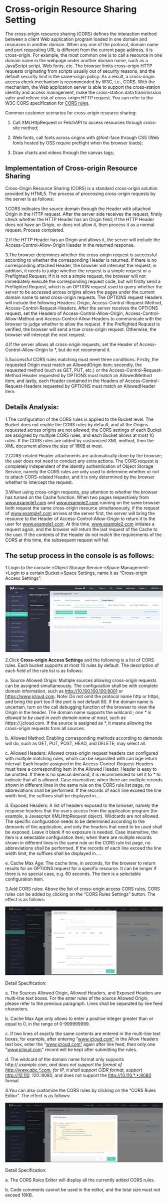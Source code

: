 # Cross-origin Resource Sharing Setting

The cross-origin resource sharing (CORS) defines the interaction method between a client Web application program loaded in one domain and resources in another domain. When any one of the protocol, domain name and port requesting URL is different from the current page address, it is cross-origin. For example, the most common one is to call a resource in one domain name in the webpage under another domain name, such as a JavaScript script, Web fonts, etc. The browser limits cross-origin HTTP requests originating from scripts usually out of security reasons, and the default security limit is the same-origin policy. As a result, a cross-origin access check mechanism is recommended by W3C, i.e., CORS. With the mechanism, the Web application server is able to support the cross-station identity and access management, make the cross-station data transmission safer and relieve risk of cross-origin HTTP request. You can refer to the W3C CORS specification for [CORS rules](https://www.w3.org/TR/cors/).

Common customer scenarios for cross-origin resource sharing:

1. Call XMLHttpRequest or FetchAPI to access resources through cross-site method;

2. Web fonts, call fonts across origins with @font-face through CSS (Web fonts hosted by OSS require preflight when the browser loads);

3. Draw charts and videos through the canvas tags;

## Implementation of Cross-origin Resource Sharing

Cross-Origin Resource Sharing (CORS) is a standard cross-origin solution provided by HTML5. The process of processing cross-origin requests by the server is as follows:

1.CORS indicates the source domain through the Header with attached Origin in the HTTP request. After the server side receives the request, firstly check whether the HTTP Header has an Origin field; if the HTTP Header does not have an Origin, or does not allow it, then process it as a normal request. Process completed.

2.If the HTTP Header has an Origin and allows it, the server will include the Access-Control-Allow-Origin Header in the returned response.

3.The browser determines whether the cross-origin request is successful according to whether the corresponding Header is returned. If there is no corresponding attached Header, the browser will intercept the request; in addition, it needs to judge whether the request is a simple request or a Preflighted Request; if it is not a simple request, the browser will not immediately execute the corresponding request code, but will firstly send a Preflighted Request, which is an OPTION request used to query whether the server to be accessed across origins allows the pages under the current domain name to send cross-origin requests. The OPTIONS request Headers will include the following Headers: Origin, Access-Control-Request-Method, Access-Control-Request-Headers. After the server receives the OPTIONS request, set the Headers of Access-Control-Allow-Origin, Access-Control-Allow-Method and Access-Control-Allow-Headers to communicate with the browser to judge whether to allow the request. If the Preflighted Request is verified, the browser will send a true cross-origin request. Otherwise, the browser will intercept the next request.

4.If the server allows all cross-origin requests, set the Header of Access-Control-Allow-Origin to *, but do not recommend it.

5.Successful CORS rules matching must meet three conditions. Firstly, the requested Origin must match an AllowedOrigin item; secondly, the requested method (such as GET, PUT, etc.) or the Access-Control-Request-Method Header requested by OPTIONS must match an AllowedMethod item; and lastly, each Header contained in the Headers of Access-Control-Request-Headers requested by OPTIONS must match an AllowedHeader item.

## Details Analysis:

1.The configuration of the CORS rules is applied to the Bucket level. The Bucket does not enable the CORS rules by default, and all the Origins requested across origins are not allowed; the CORS settings of each Bucket are assigned by multiple CORS rules, and each Bucket allows at most 10 rules. If the CORS rules are added by customized XML method, then the XML document allows the size of 16KB at most.

2.CORS-related Header attachments are automatically done by the browser; the user does not need to conduct any extra actions. The CORS request is completely independent of the identity authentication of Object Storage Service, namely the CORS rules are only used to determine whether or not to attach CORS-related Header, and it is only determined by the browser whether to intercept the request.

3.When using cross-origin requests, pay attention to whether the browser has turned on the Cache function. When two pages respectively from www.example1.com and www.example2.com running on the same browser both request the same cross-origin resource simultaneously, if the request of www.example1.com arrives at the server first, the server will bring the resource to the Header of Access-Control-Allow-Origin to return it to the user for www.example1.com. At this time, www.example2.com initiates a request again, and the browser will return the last request of the Cache to the user. If the contents of the Header do not match the requirements of the CORS at this time, the subsequent request will fail.

## The setup process in the console is as follows:

1.Login to the console->Object Storage Service->Space Management->Login to a certain Bucket->Space Settings, name it as “Cross-origin Access Settings”:

![跨域访问设置](../../../../../image/Object-Storage-Service/OSS-037.png)

2.Click **Cross-origin Access Settings** and the following is a list of CORS rules. Each bucket supports at most 10 rules by default. The description of each field of the rule list is as follows:

a. Source Allowed Origin: Multiple sources allowing cross-origin requests can be assigned simultaneously. The configuration shall be with complete domain information, such as http://10.100.100.100:8001 or https://www.jcloud.com. Note: Do not omit the protocol name http or https, and bring the port too if the port is not default 80. If the domain name is uncertain, turn on the call debugging function of the browser to view the Origin in the header. The domain name supports the wildcard *; one * is allowed to be used in each domain name at most, such as https://*.jcloud.com. If the source is assigned as *, it means allowing the cross-origin requests from all sources.

b. Allowed Method: Enabling corresponding methods according to demands will do, such as GET, PUT, POST, HEAD, and DELETE; may select all.

c. Allowed Headers: Allowed cross-origin request headers can configured with multiple matching rules, which can be separated with carriage return interval. Each header assigned in the Access-Control-Request-Headers must have a corresponding item in the Allowed Header. Header is easy to be omitted. If there is no special demand, it is recommended to set it to * to indicate that all is allowed. Case insensitive; when there are multiple records shown in different lines in the same rule on the CORS rule list page, no abbreviations shall be performed. If the records of each line exceed the line width limit, the suffixes shall be displayed in....

d. Exposed Headers: A list of headers exposed to the browser, namely the response headers that the users access from the application program (for example, a Javascript XMLHttpRequest object). Wildcards are not allowed. The specific configuration needs to be determined according to the demands of the application, and only the headers that need to be used shall be exposed. Leave it blank if no exposure is needed. Case insensitive, the item is a selectable configuration item; when there are multiple records shown in different lines in the same rule on the CORS rule list page, no abbreviations shall be performed. If the records of each line exceed the line width limit, the suffixes shall be displayed in....

e. Cache Max Age: The cache time, in seconds, for the browser to return results for an OPTIONS request for a specific resource. It can be longer if there is no special case, e.g. 60 seconds. The item is a selectable configuration item.

3.Add CORS rules: Above the list of cross-origin access CORS rules, CORS rules can be added by clicking on the “CORS Rules Settings” button. The effect is as follows:

![添加CORS规则](../../../../../image/Object-Storage-Service/OSS-038.png)

Detail Specification:

a. The Sources Allowed Origin, Allowed Headers, and Exposed Headers are multi-line text boxes. For the enter rules of the source Allowed Origin, please refer to the previous paragraph. Lines shall be separated by line feed characters.

b. Cache Max Age only allows to enter a positive integer greater than or equal to 0, in the range of 0-999999999.

c. If two lines of exactly the same contents are entered in the multi-line text boxes, for example, after entering “www.jcloud.com” in the Allow Headers text box, enter the “www.jcloud.com” again after line feed, then only one "www.jcloud.com" record will be kept after submitting the rules.

d. The wildcard of the domain name format only supports http://*.example.com, and does not support the format of http://www.abc.*.com; for IP, it shall support CIDR format, support http://10.110. 120.*:8080, and does not support the http://10.110.*.*:8080 format

4.You can also customize the CORS rules by clicking on the “CORS Rules Editor”. The effect is as follows:

![CORS规则编辑器](../../../../../image/Object-Storage-Service/OSS-039.png)

Detail Specification:

a. The CORS Rules Editor will display all the currently added CORS rules.

b. Code comments cannot be used in the editor, and the total size must not exceed 16KB.

